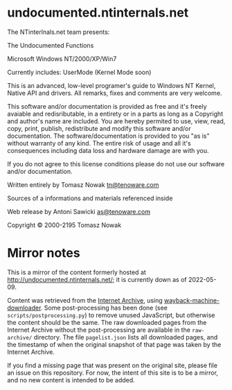 # undocumented.ntinternals.net

The NTinterlnals.net team presents:

The Undocumented Functions

Microsoft Windows NT/2000/XP/Win7

Currently includes: UserMode (Kernel Mode soon)

This is an advanced, low-level programer's guide to Windows NT Kernel, Native API and drivers.
All remarks, fixes and comments are very welcome.

This software and/or documentation is provided as free and it's freely avaiable and redisributable, in a entirety or in a parts as long as a Copyright and author's name are included. You are hereby permited to use, view, read, copy, print, publish, redistribute and modify this software and/or documentation.
The software/documentation is provided to you "as is" without warranty of any kind. The entire risk of usage and all it's consequences including data loss and hardware damage are with you.

If you do not agree to this license conditions please do not use our software and/or documentation.

Written entirely by Tomasz Nowak <tn@tenoware.com>

Sources of a informations and materials referenced inside

Web release by Antoni Sawicki <as@tenoware.com>

Copyright © 2000-2195 Tomasz Nowak

# Mirror notes

This is a mirror of the content formerly hosted at http://undocumented.ntinternals.net/; it is currently down as of 2022-05-09.

Content was retrieved from the [Internet Archive](https://web.archive.org/web/*/http://undocumented.ntinternals.net/), using [wayback-machine-downloader](https://github.com/hartator/wayback-machine-downloader). Some post-processing has been done (see `scripts/postprocessing.py`) to remove unused JavaScript, but otherwise the content should be the same. The raw downloaded pages from the Internet Archive without the post-processing are available in the `raw-archive/` directory. The file `pagelist.json` lists all downloaded pages, and the timestamp of when the original snapshot of that page was taken by the Internet Archive.

If you find a missing page that was present on the original site, please file an issue on this repository. For now, the intent of this site is to be a mirror, and no new content is intended to be added.